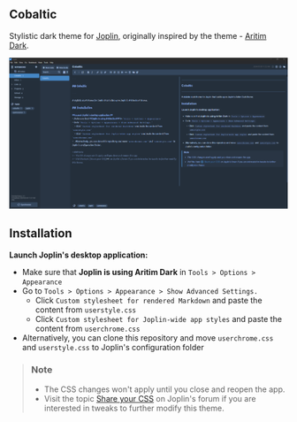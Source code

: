 
## Cobaltic

Stylistic dark theme for [Joplin](https://joplinapp.org/), originally inspired by the theme - [Aritim Dark](https://github.com/Mrcuve0/Aritim-Dark).

![](assets/cobaltic.png)

## Installation

**Launch Joplin's desktop application:**
- Make sure that **Joplin is using Aritim Dark** in `Tools > Options > Appearance`
- Go to `Tools > Options > Appearance > Show Advanced Settings.` 
	- Click `Custom stylesheet for rendered Markdown` and paste the content from `userstyle.css`
	- Click `Custom stylesheet for Joplin-wide app styles` and paste the content from `userchrome.css`
- Alternatively, you can clone this repository and move `userchrome.css` and `userstyle.css` to Joplin's configuration folder

> ### Note
> - The CSS changes won't apply until you close and reopen the app.
> - Visit the topic [Share your CSS](https://discourse.joplinapp.org/t/share-your-css/1730) on Joplin's forum if you are interested in tweaks to further modify this theme.
